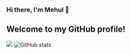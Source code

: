 ### Hi there, I'm Mehul 👋
## Welcome to my GitHub profile!
    

[![](https://github-readme-streak-stats.herokuapp.com?user=Mehul2203&theme=elegant)](https://git.io/streak-stats) 
![GitHub stats](https://github-readme-stats.vercel.app/api?username=Mehul2203&show_icons=true&theme=tokyonight)



